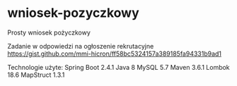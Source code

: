 # wniosek-pozyczkowy
Prosty wniosek pożyczkowy

Zadanie w odpowiedzi na ogłoszenie rekrutacyjne https://gist.github.com/mmi-hicron/ff58bc5324157a389185fa94331b9ad1

Technologie użyte:
Spring Boot 2.4.1
Java 8
MySQL 5.7
Maven 3.6.1
Lombok 18.6
MapStruct 1.3.1
